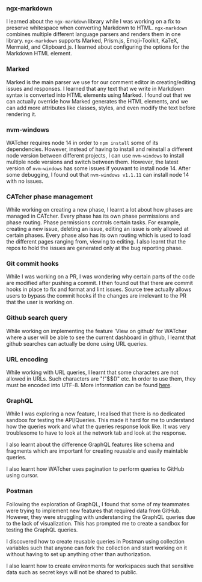 ### ngx-markdown

<!-- List the aspects you learned, and the resources you used to learn them, and a brief summary of each resource. -->
I learned about the `ngx-markdown` library while I was working on a fix to preserve whitespace when converting Markdown to HTML. `ngx-markdown` combines multiple different language parsers and renders them in one library. `ngx-markdown` supports Marked, Prism.js, Emoji-Toolkit, KaTeX, Mermaid, and Clipboard.js. I learned about configuring the options for the Markdown HTML element.

### Marked

Marked is the main parser we use for our comment editor in creating/editing issues and responses. I learned that any text that we write in Markdown syntax is converted into HTML elements using Marked. I found out that we can actually override how Marked generates the HTML elements, and we can add more attributes like classes, styles, and even modify the text before rendering it.


### nvm-windows
WATcher requires node 14 in order to `npm install` some of its dependencies. However, instead of having to install and reinstall a different node version between different projects, I can use `nvm-windows` to install multiple node versions and switch between them. However, the latest version of `nvm-windows` has some issues if youwant to install node 14. After some debugging, I found out that `nvm-windows v1.1.11` can install node 14 with no issues.


### CATcher phase management

While working on creating a new phase, I learnt a lot about how phases are managed in CATcher. Every phase has its own phase permissions and phase routing. Phase permissions controls certain tasks. For example, creating a new issue, deleting an issue, editing an issue is only allowed at certain phases. Every phase also has its own routing which is used to load the different pages ranging from, viewing to editing. I also learnt that the repos to hold the issues are generated only at the bug reporting phase.

### Git commit hooks
While I was working on a PR, I was wondering why certain parts of the code are modified after pushing a commit. I then found out that there are commit hooks in place to fix and format and lint issues. Source tree actually allows users to bypass the commit hooks if the changes are irrelevant to the PR that the user is working on.

### Github search query
While working on implementing the feature 'View on github' for WATcher where a user will be able to see the current dashboard in github, I learnt that github searches can actually be done using URL queries.

### URL encoding
While working with URL queries, I learnt that some characters are not allowed in URLs. Such characters are "!"$$()" etc. In order to use them, they must be encoded into UTF-8. More information can be found [here](https://www.w3schools.com/tags/ref_urlencode.ASP).

### GraphQL
While I was exploring a new feature, I realised that there is no dedicated sandbox for testing the API/Queries. This made it hard for me to understand how the queries work and what the queries response look like. It was very troublesome to have to look at the network tab and look at the response.

I also learnt about the difference GraphQL features like schema and fragments which are important for creating reusable and easily maintable queries.

I also learnt how WATcher uses pagination to perform queries to GitHub using cursor.

### Postman
Following the exploration of GraphQL, I found that some of my teammates were trying to implement new features that required data from GitHub. However, they were struggling with understanding the GraphQL queries due to the lack of visualization. This has prompted me to create a sandbox for testing the GraphQL queries.

I discovered how to create reusable queries in Postman using collection variables such that anyone can fork the collection and start working on it without having to set up anything other than authorization.

I also learnt how to create environments for workspaces such that sensitive data such as secret keys will not be shared to public.
